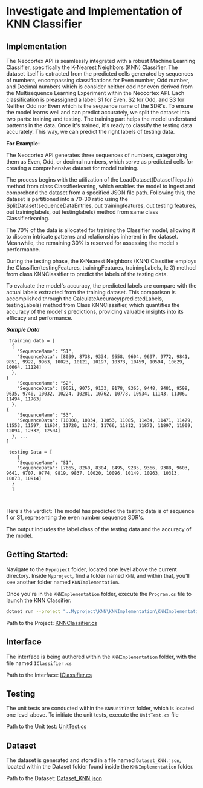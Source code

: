 # Investigate and Implementation of KNN Classifier

## Implementation

The Neocortex API is seamlessly integrated with a robust Machine Learning Classifier, specifically the K-Nearest Neighbors (KNN) Classifier. The dataset itself is extracted from the predicted cells generated by sequences of numbers, encompassing classifications for Even number, Odd number, and Decimal numbers which is consider neither odd nor even derived from the Multisequence Learning Experiment within the Neocortex API. Each classification is preassigned a label: S1 for Even, S2 for Odd, and S3 for Neither Odd nor Even which is the sequence name of the SDR's. To ensure the model learns well and can predict accurately, we split the dataset into two parts: training and testing. The training part helps the model understand patterns in the data. Once it's trained, it's ready to classify the testing data accurately. This way, we can predict the right labels of testing data. 


**For Example:**

The Neocortex API generates three sequences of numbers, categorizing them as Even, Odd, or decimal numbers, which serve as predicted cells for creating a comprehensive dataset for model training.

The process begins with the utilization of the LoadDataset(Datasetfilepath) method from class Classifierleaning, which enables the model to ingest and comprehend the dataset from a specified JSON file path. Following this, the dataset is partitioned into a 70-30 ratio using the SplitDataset(sequenceDataEntries, out trainingfeatures, out testing features, out traininglabels, out testinglabels) method from same class Classifierleaning.

The 70% of the data is allocated for training the Classifier model, allowing it to discern intricate patterns and relationships inherent in the dataset. Meanwhile, the remaining 30% is reserved for assessing the model's performance.

During the testing phase, the K-Nearest Neighbors (KNN) Classifier employs the Classifier(testingFeatures, trainingFeatures, trainingLabels, k: 3) method from class KNNClassifier to predict the labels of the testing data.

To evaluate the model's accuracy, the predicted labels are compare with the actual labels extracted from the training dataset. This comparison is accomplished through the CalculateAccuracy(predictedLabels, testingLabels) method from Class KNNClassifier, which quantifies the accuracy of the model's predictions, providing valuable insights into its efficacy and performance.
    

_**Sample Data**_


```
 training data = [
  {
    "SequenceName": "S1",
    "SequenceData": [8039, 8738, 9334, 9558, 9604, 9697, 9772, 9841, 9851, 9922, 9963, 10023, 10121, 10197, 10373, 10459, 10594, 10629, 10664, 11124]
  },
{
    "SequenceName": "S2",
    "SequenceData": [9051, 9075, 9133, 9178, 9365, 9448, 9481, 9599, 9635, 9740, 10032, 10224, 10281, 10762, 10778, 10934, 11143, 11306, 11494, 11763]
  },
{
    "SequenceName": "S3",
    "SequenceData": [10808, 10834, 11053, 11085, 11434, 11471, 11479, 11553, 11597, 11634, 11720, 11743, 11766, 11812, 11872, 11897, 11909, 12094, 12332, 12504]
  }, ...
]

```

```
 testing Data = [
    {
    "SequenceName": "S1",
    "SequenceData": [7665, 8260, 8304, 8495, 9285, 9366, 9388, 9603, 9641, 9707, 9774, 9819, 9837, 10020, 10096, 10149, 10263, 10313, 10873, 10914]
  }
  ]



```

Here's the verdict: The model has predicted the testing data is of sequence 1 or S1, representing the even number sequence SDR's.

The output includes the label class of the testing data and the accuracy of the model.

## Getting Started:

Navigate to the `Myproject` folder, located one level above the current directory. Inside `Myproject`, find a folder named `KNN`, and within that, you'll see another folder named `KNNImplementation`.

Once you're in the `KNNImplementation` folder, execute the `Program.cs` file to launch the KNN Classifier.

```bash
dotnet run --project "..Myproject\KNN\KNNImplementation\KNNImplementation.csproj"
```

Path to the
Project: [KNNClassifier.cs](https://github.com/zakaahmadchishti/Global_Variables/blob/Muhammadharis/Myproject/KNN/KNNImplementation/KNNClassifier.cs)

## Interface

The interface is being authored within the `KNNImplementation` folder, with the file named `IClassifier.cs`

Path to the 
Interface: [IClassifier.cs](https://github.com/zakaahmadchishti/Global_Variables/blob/Muhammadharis/Myproject/KNN/KNNImplementation/IClassifierKNN.cs)

## Testing

The unit tests are conducted within the `KNNUnitTest` folder, which is located one level above. To initiate the unit tests, execute the `UnitTest.cs` file

Path to the Unit
test: [UnitTest.cs](https://github.com/zakaahmadchishti/Global_Variables/blob/Muhammadharis/Myproject/KNN/KNNUnitTest/UnitTest.cs )

## Dataset

The dataset is generated and stored in a file named `Dataset_KNN.json`, located within the Dataset folder found inside the `KNNImplementation` folder.

Path to the
Dataset: [Dataset_KNN.json](https://github.com/zakaahmadchishti/Global_Variables/blob/Muhammadharis/Myproject/KNN/KNNImplementation/Dataset/Dataset_KNN.json) 
